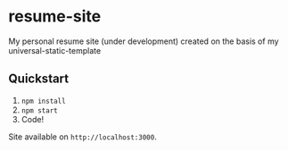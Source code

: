 # resume-site
My personal resume site (under development) created on the basis of my universal-static-template

## Quickstart

1. `npm install`
2. `npm start`
3. Code!

Site available on `http://localhost:3000`.
